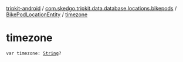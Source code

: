 [tripkit-android](../../index.md) / [com.skedgo.tripkit.data.database.locations.bikepods](../index.md) / [BikePodLocationEntity](index.md) / [timezone](./timezone.md)

# timezone

`var timezone: `[`String`](https://kotlinlang.org/api/latest/jvm/stdlib/kotlin/-string/index.html)`?`